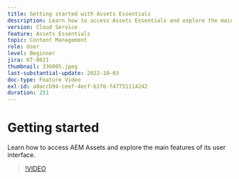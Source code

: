 ```yaml
---
title: Getting started with Assets Essentials
description: Learn how to access Assets Essentials and explore the main facets of its user interface.
version: Cloud Service
feature: Assets Essentials
topic: Content Management
role: User
level: Beginner
jira: KT-8021
thumbnail: 336005.jpeg
last-substantial-update: 2022-10-03
doc-type: Feature Video
exl-id: a0accb94-ceef-4ecf-b1f6-f47751114242
duration: 251
---
```

# Getting started

Learn how to access AEM Assets and explore the main features of its user interface.

>[!VIDEO](https://video.tv.adobe.com/v/336005?quality=12&learn=on)
